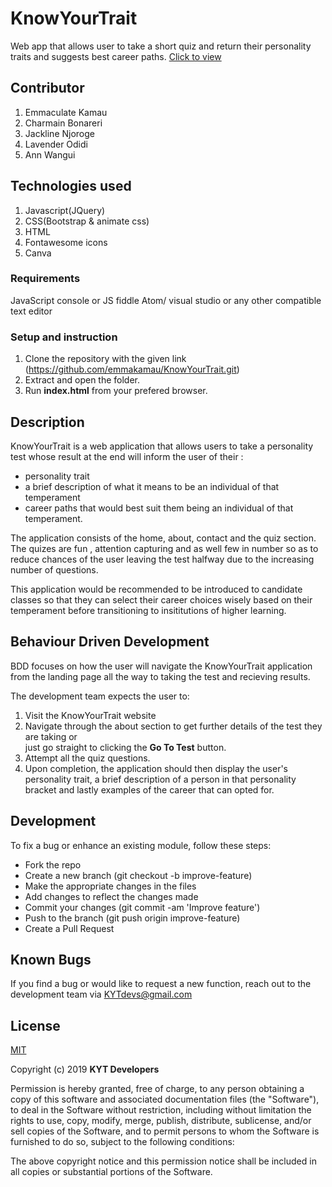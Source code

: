 # KnowYourTrait
Web app that allows user to take a short quiz and return their personality traits and suggests best career paths.
[Click to view](https://emmakamau.github.io/KnowYourTrait/)

## Contributor
1. Emmaculate Kamau
2. Charmain Bonareri
3. Jackline Njoroge
4. Lavender Odidi
5. Ann Wangui

## Technologies used

1. Javascript(JQuery)
2. CSS(Bootstrap & animate css)
3. HTML
4. Fontawesome icons
5. Canva


### Requirements

JavaScript console or JS fiddle
Atom/ visual studio or any other compatible text editor

### Setup and instruction
1. Clone the repository with the given link (https://github.com/emmakamau/KnowYourTrait.git)
2. Extract and open the folder.
3. Run **index.html** from your prefered browser.

## Description

KnowYourTrait is a web application that allows users to take a personality test whose result at the end will inform the user of their :

- personality trait
- a brief description of what it means to be an individual of that temperament
- career paths that would best suit them being an individual of that temperament.

The application consists of the home, about, contact and the quiz section. The quizes are fun , attention capturing and as well few in number so as to reduce chances of the user leaving the test halfway due to the increasing number of questions.

This application would be recommended to be introduced to candidate classes so that they can select their career choices wisely based on their temperament before transitioning to insititutions of higher learning.


## Behaviour Driven Development


BDD focuses on how the user will navigate the KnowYourTrait application from the landing page all the way to taking the test and recieving results.

The development team expects the user to:

1. Visit the KnowYourTrait website
2. Navigate through the about section to get further details of the test they are taking or    
   just go straight to clicking the **Go To Test** button.
3. Attempt all the quiz questions.
4. Upon completion, the application should then display the user's personality trait, a brief 
   description of a person in that personality bracket and lastly examples of the career that can opted for.


## Development

To fix a bug or enhance an existing module, follow these steps:
- Fork the repo
- Create a new branch (git checkout -b improve-feature)
- Make the appropriate changes in the files
- Add changes to reflect the changes made
- Commit your changes (git commit -am 'Improve feature')
- Push to the branch (git push origin improve-feature)
- Create a Pull Request

## Known Bugs

If you find a bug or would like to request a new function, reach out to the development team via KYTdevs@gmail.com

## License

[MIT](https://choosealicense.com/licenses/mit/)

Copyright (c) 2019 **KYT Developers**

Permission is hereby granted, free of charge, to any person obtaining a copy of this software and associated documentation files (the "Software"), to deal in the Software without restriction, including without limitation the rights to use, copy, modify, merge, publish, distribute, sublicense, and/or sell copies of the Software, and to permit persons to whom the Software is furnished to do so, subject to the following conditions:

The above copyright notice and this permission notice shall be included in all copies or substantial portions of the Software.